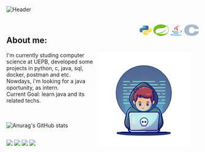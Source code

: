 ![Header](https://github.com/user-attachments/assets/7f7229e5-f7f5-40cb-8283-bc2c56aaf394)

<div style="display: inline_block"><br>
  <img align="right" alt="Adson-C" height="30" width="40" src="https://raw.githubusercontent.com/devicons/devicon/master/icons/c/c-original.svg">
  <img align="right" alt="Adson-Java" height="30" width="40" src="https://raw.githubusercontent.com/devicons/devicon/master/icons/java/java-original.svg">
  <img align="right" alt="Adson-Spring" height="30" width="40" src="https://raw.githubusercontent.com/devicons/devicon/master/icons/spring/spring-original.svg">
  <img align="right" alt="Adson-Python" height="30" width="40" src="https://raw.githubusercontent.com/devicons/devicon/master/icons/python/python-original.svg">
</div>

## About me:
<img align="right" style="width: 250px; height: auto; display: block; margin-right: 20px;" src="freepik__edit-the-provided-reference-image-to-recolor-it-us__50236.png"/>
  I'm currently studing computer science at UEPB, developed some projects in python, c, java, sql, docker, postman and etc.<br>
  Nowdays, i'm looking for a java oportunity, as intern.<br>
  Current Goal: learn java and its related techs.<br>



<br><br>
![Anurag's GitHub stats](https://github-readme-stats.vercel.app/api?username=anuraghazra&show_icons=true&hide=contribs,prs&cache_seconds=86400&theme=blue_navy)
 

  ##
<div> 
  <a href="https://instagram.com/adson_araujo08" target="_blank"><img src="https://img.shields.io/badge/-Instagram-%23E4405F?style=for-the-badge&logo=instagram&logoColor=white" target="_blank"></a>
 <a href="https://discord.com/users/277171160830050315" target="_blank"><img src="https://img.shields.io/badge/Discord-7289DA?style=for-the-badge&logo=discord&logoColor=white" target="_blank"></a> 
  <a href = "adsonchristopher@gmail.com"><img src="https://img.shields.io/badge/-Gmail-%23333?style=for-the-badge&logo=gmail&logoColor=white" target="_blank"></a>
  <a href="https://www.linkedin.com/in/adsonchristopher/" target="_blank"><img src="https://img.shields.io/badge/-LinkedIn-%230077B5?style=for-the-badge&logo=linkedin&logoColor=white" target="_blank"></a> 
</div>



